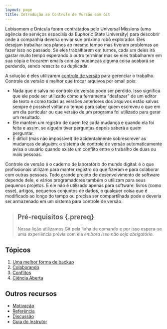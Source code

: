 ```yaml
---
layout: page
title: Introdução ao Controle de Versão com Git
---
```

Lobisomem e Drácula foram contratados pelo Universal Missions
(uma agência de serviços espaciais da Euphoric State University)
para descobrir onde a companhia deveria enviar sue próximo robô explorador.
Eles desejam trabalhar nos planos ao mesmo tempo
mas tiveram problemas ao fazer isso no passado.
Se eles trabalharem em turnos,
cada um deles irá gastar muito tempo esperando o outro terminar
mas se eles trabalharem em sua cópia e trocarem emails com as mudanças
alguma coisa acabará se perdendo, sendo reescrita ou duplicada.

A solução é eles utilizarem [controle de versão](reference.html#controle-de-versão)
para gerenciar o trabalho.
Controle de versão é melhor que trocar arquivos por email pois:

*   Nada que é salva no controle de versão pode ser perdido.
    Isso significa que ele pode ser utilizado como a ferramenta "desfazer" de um
    editor de texto e como todas as versões anteriores dos arquivos estão salvas
    sempre é possível voltar no tempo para saber quem escreveu o que em um dia
    particular ou que versão de um programa foi utilizado para gerar um
    resultado.
*   Ele mantem um registro de quem fez cada mudança e quando ela foi feita e
    assim, se alguém tiver perguntas depois saberá a quem perguntar.
*   É difícil (mas não impossível) de acidentalmente sobrescrever as mudanças
    de alguém: o sistema de controle de versão automaticamente avisa o usuário
    quando existe um conflito entre o trabalho de duas ou mais pessoas.

Controle de versão é o caderno de laboratório do mundo digital:
é o que profissionais utilizam para manter registro do que fizeram
e para colaborar com outras pessoas.
Todo grande projeto de desenvolvimento de software depende dele,
e vários programadores também o utilizam para seus pequenos projetos.
E ele não é utilizado apenas para software:
livros (como esse),
artigos,
pequenos conjuntos de dados,
e qualquer coisa que é modificado ao longo do tempo ou precisa ser compartilhada
pode e deveria ser armazenado em um sistema para controle de versão.

> ## Pré-requisitos {.prereq}
>
> Nessa lição utilizamos Git pela linha de comando
> e por isso espera-se uma experiência prévia com ela
> *embora isso não seja obrigatório*.

## Tópicos

1.  [Uma melhor forma de backup](01-backup.html)
2.  [Colaborando](02-collab.html)
3.  [Conflitos](-3-conflict.html)
4.  [Ciência Aberta](04-open.html)

## Outros recursos

*   [Motivação](motivation.html)
*   [Referência](reference.html)
*   [Discussão](discussion.html)
*   [Guia do Instrutor](instructors.html)
